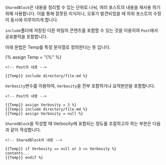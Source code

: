 `SharedBlock`은 내용을 정리할 수 있는 단위로 나눠, 여러 포스트의 내용을 재사용 하기위해 사용합니다. 이를 통해 잘못된 지식이나, 오류가 발견되었을 때 하위 포스트의 수정이 동시에 이루어지게 합니다.

`include`폴더에 저장된 다른 파일의 콘텐츠를 포함할 수 있는 것을 이용히여 `Post`에서 공유블럭을 포함합니다.

아래 문법은 Temp를 특정 문자열로 정의한다는 뜻 입니다.

{% assign Temp = "{%" %}

```liquid
<!-- Post의 내용 -->

{{Temp}} include directory/file.md %}
```
`Verbosity`변수를 이용하여, `Verbosity`을 전부 포함하거냐 요약본만을 포함합니다.

```liquid
<!-- Post의 내용 -->

{{Temp}} assign Verbosity = 3 %}
{{Temp}} include directory/file.md %}
{{Temp}} assign Verbosity = null %}
```

`SharedBlock`을 작성할 때 Verbocity에 포함되는 정도를 조절하고자 하는 부분은 다음과 같이 작성합니다. 

```liquid
<!-- SharedBlock의 내용 -->

{{Temp}} if Verbosity == null or 3 <= Verbosity %}
contents...
{{Temp}} endif %}
```